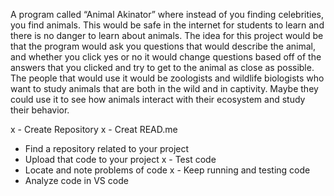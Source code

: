 A program called “Animal Akinator” where instead of you finding celebrities, you find animals. This would be safe in the internet for students to learn and there is no danger to learn about animals. The idea for this project would be that the program would ask you questions that would describe the animal, and whether you click yes or no it would change questions based off of the answers that you clicked and try to get to the animal as close as possible. The people that would use it would be zoologists and wildlife biologists who want to study animals that are both in the wild and in captivity. Maybe they could use it to see how animals interact with their ecosystem and study their behavior.


x - Create Repository
x - Creat READ.me
  - Find a repository related to your project
  - Upload that code to your project
x - Test code
  - Locate and note problems of code
x - Keep running and testing code
  - Analyze code in VS code
